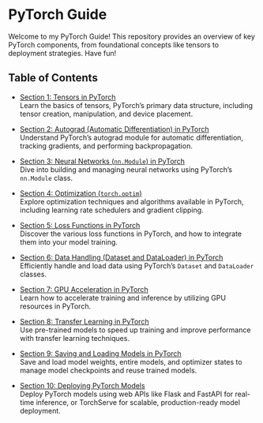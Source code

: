 # PyTorch Guide

Welcome to my PyTorch Guide! This repository provides an overview of key PyTorch components, from foundational concepts like tensors to deployment strategies. Have fun!

## Table of Contents

- [Section 1: Tensors in PyTorch](./docs/Section_1_Tensors.md)  
  Learn the basics of tensors, PyTorch’s primary data structure, including tensor creation, manipulation, and device placement.

- [Section 2: Autograd (Automatic Differentiation) in PyTorch](./docs/Section_2_Autograd.md)  
  Understand PyTorch’s autograd module for automatic differentiation, tracking gradients, and performing backpropagation.

- [Section 3: Neural Networks (`nn.Module`) in PyTorch](./docs/Section_3_Neural_Networks.md)  
  Dive into building and managing neural networks using PyTorch’s `nn.Module` class.

- [Section 4: Optimization (`torch.optim`)](./docs/Section_4_Optimization.md)  
  Explore optimization techniques and algorithms available in PyTorch, including learning rate schedulers and gradient clipping.

- [Section 5: Loss Functions in PyTorch](./docs/Section_5_Loss_Functions.md)  
  Discover the various loss functions in PyTorch, and how to integrate them into your model training.

- [Section 6: Data Handling (Dataset and DataLoader) in PyTorch](./docs/Section_6_Data_Handling.md)  
  Efficiently handle and load data using PyTorch’s `Dataset` and `DataLoader` classes.

- [Section 7: GPU Acceleration in PyTorch](./docs/Section_7_GPU_Acceleration.md)  
  Learn how to accelerate training and inference by utilizing GPU resources in PyTorch.

- [Section 8: Transfer Learning in PyTorch](./docs/Section_8_Transfer_Learning.md)  
  Use pre-trained models to speed up training and improve performance with transfer learning techniques.

- [Section 9: Saving and Loading Models in PyTorch](./docs/Section_9_Saving_Loading_Models.md)  
  Save and load model weights, entire models, and optimizer states to manage model checkpoints and reuse trained models.

- [Section 10: Deploying PyTorch Models](./docs/Section_10_Deployment/)  
Deploy PyTorch models using web APIs like Flask and FastAPI for real-time inference, or TorchServe for scalable, production-ready model deployment.
